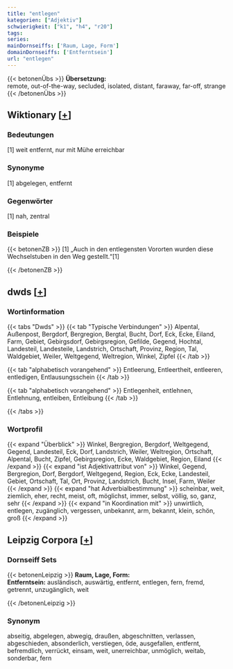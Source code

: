 ```yaml
---
title: "entlegen"
kategorien: ["Adjektiv"]
schwierigkeit: ["k1", "h4", "r20"]
tags:
series:
mainDornseiffs: ['Raum, Lage, Form']
domainDornseiffs: ['Entferntsein']
url: "entlegen"
---
```


{{< betonenÜbs >}}
**Übersetzung:**  
remote, out-of-the-way, secluded, isolated, distant, faraway, far-off, strange  
{{< /betonenÜbs >}}

## Wiktionary [[+](https://de.wiktionary.org/wiki/entlegen)]

### Bedeutungen
[1] weit entfernt, nur mit Mühe erreichbar  

### Synonyme
[1] abgelegen, entfernt  

### Gegenwörter
[1] nah, zentral  

### Beispiele
{{< betonenZB >}}
[1] „Auch in den entlegensten Vororten wurden diese Wechselstuben in den Weg gestellt.“[1]  

{{< /betonenZB >}}


## dwds [[+](https://www.dwds.de/wb/entlegen)]

### Wortinformation
{{< tabs "Dwds" >}}
{{< tab "Typische Verbindungen" >}}
Alpental, Außenpost, Bergdorf, Bergregion, Bergtal, Bucht, Dorf, Eck, Ecke, Eiland, Farm, Gebiet, Gebirgsdorf, Gebirgsregion, Gefilde, Gegend, Hochtal, Landesteil, Landesteile, Landstrich, Ortschaft, Provinz, Region, Tal, Waldgebiet, Weiler, Weltgegend, Weltregion, Winkel, Zipfel
{{< /tab >}}

{{< tab "alphabetisch vorangehend" >}}
Entleerung, Entleertheit, entleeren, entledigen, Entlausungsschein
{{< /tab >}}

{{< tab "alphabetisch vorangehend" >}}
Entlegenheit, entlehnen, Entlehnung, entleiben, Entleibung
{{< /tab >}}

{{< /tabs >}}

### Wortprofil
{{< expand "Überblick" >}} Winkel, Bergregion, Bergdorf, Weltgegend, Gegend, Landesteil, Eck, Dorf, Landstrich, Weiler, Weltregion, Ortschaft, Alpental, Bucht, Zipfel, Gebirgsregion, Ecke, Waldgebiet, Region, Eiland {{< /expand >}}
{{< expand "ist Adjektivattribut von" >}} Winkel, Gegend, Bergregion, Dorf, Bergdorf, Weltgegend, Region, Eck, Ecke, Landesteil, Gebiet, Ortschaft, Tal, Ort, Provinz, Landstrich, Bucht, Insel, Farm, Weiler {{< /expand >}}
{{< expand "hat Adverbialbestimmung" >}} scheinbar, weit, ziemlich, eher, recht, meist, oft, möglichst, immer, selbst, völlig, so, ganz, sehr {{< /expand >}}
{{< expand "in Koordination mit" >}} unwirtlich, entlegen, zugänglich, vergessen, unbekannt, arm, bekannt, klein, schön, groß {{< /expand >}}

## Leipzig Corpora [[+](https://corpora.uni-leipzig.de/en/res?word=entlegen&corpusId=deu_newscrawl-public_2018)]

### Dornseiff Sets
{{< betonenLeipzig >}}
**Raum, Lage, Form:**  
**Entferntsein:** ausländisch, auswärtig, entfernt, entlegen, fern, fremd, getrennt, unzugänglich, weit  

{{< /betonenLeipzig >}}

### Synonym
abseitig, abgelegen, abwegig, draußen, abgeschnitten, verlassen, abgeschieden, absonderlich, verstiegen, öde, ausgefallen, entfernt, befremdlich, verrückt, einsam, weit, unerreichbar, unmöglich, weitab, sonderbar, fern

